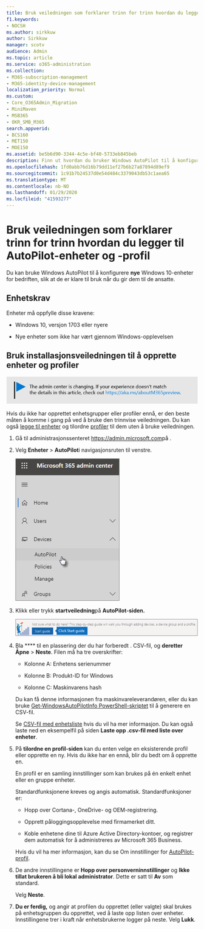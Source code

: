 ```yaml
---
title: Bruk veiledningen som forklarer trinn for trinn hvordan du legger til AutoPilot-enheter og -profil
f1.keywords:
- NOCSH
ms.author: sirkkuw
author: Sirkkuw
manager: scotv
audience: Admin
ms.topic: article
ms.service: o365-administration
ms.collection:
- M365-subscription-management
- M365-identity-device-management
localization_priority: Normal
ms.custom:
- Core_O365Admin_Migration
- MiniMaven
- MSB365
- OKR_SMB_M365
search.appverid:
- BCS160
- MET150
- MOE150
ms.assetid: be5b6d90-3344-4c5e-bf40-5733eb845beb
description: Finn ut hvordan du bruker Windows AutoPilot til å konfigurere nye Windows 10-enheter for bedriften din.
ms.openlocfilehash: 1fd0abb76d16b79dd11ef27b6b27a87894d89ef9
ms.sourcegitcommit: 1c91b7b24537d0e54d484c3379043db53c1aea65
ms.translationtype: MT
ms.contentlocale: nb-NO
ms.lasthandoff: 01/29/2020
ms.locfileid: "41593277"
---
```

# <a name="use-the-step-by-step-guide-to-add-autopilot-devices-and-profile"></a>Bruk veiledningen som forklarer trinn for trinn hvordan du legger til AutoPilot-enheter og -profil

Du kan bruke Windows AutoPilot til å konfigurere **nye** Windows 10-enheter for bedriften, slik at de er klare til bruk når du gir dem til de ansatte.
  
## <a name="device-requirements"></a>Enhetskrav

Enheter må oppfylle disse kravene:
  
- Windows 10, versjon 1703 eller nyere
    
- Nye enheter som ikke har vært gjennom Windows-opplevelsen
    
## <a name="use-the-setup-guide-to-create-devices-and-profiles"></a>Bruk installasjonsveiledningen til å opprette enheter og profiler

[![Etikett for å gi deg beskjed om at administrasjonssenteret endres. Du finner mer informasjon på aka.ms/aboutM365preview.](media/m365admincenterchanging.png)](https://docs.microsoft.com/office365/admin/microsoft-365-admin-center-preview)

Hvis du ikke har opprettet enhetsgrupper eller profiler ennå, er den beste måten å komme i gang på ved å bruke den trinnvise veiledningen. Du kan også [legge til enheter](create-and-edit-autopilot-devices.md) og tilordne [profiler](create-and-edit-autopilot-profiles.md) til dem uten å bruke veiledningen. 
  
1. Gå til administrasjonssenteret <a href="https://go.microsoft.com/fwlink/p/?linkid=837890" target="_blank">https://admin.microsoft.com</a>på .

2. Velg **Enheter** \> **AutoPilot**i navigasjonsruten til venstre.

    ![Velg enheter og deretter AutoPilot i administrasjonssenteret.](media/AutoPilot.png)
  
2. Klikk eller trykk **startveiledning**på **AutoPilot-siden.**
    
    ![Click Start guide for step-by-step instructions for Autopilot.](media/31662655-d1e6-437d-87ea-c0dec5da56f7.png)
  
3. Bla **** til en plassering der du har forberedt . CSV-fil, og **deretter Åpne** \> **Neste**. Filen må ha tre overskrifter:
    
    - Kolonne A: Enhetens serienummer
    
    - Kolonne B: Produkt-ID for Windows
    
    - Kolonne C: Maskinvarens hash
    
    Du kan få denne informasjonen fra maskinvareleverandøren, eller du kan bruke [Get-WindowsAutoPilotInfo PowerShell-skriptet](https://www.powershellgallery.com/packages/Get-WindowsAutoPilotInfo) til å generere en CSV-fil. 
    
    Se [CSV-fil med enhetsliste](https://support.office.com/article/932e3676-2491-49f0-9177-d893d2f5276e) hvis du vil ha mer informasjon. Du kan også laste ned en eksempelfil på siden **Laste opp .csv-fil med liste over enheter**. 
    
4. På **tilordne en profil-siden** kan du enten velge en eksisterende profil eller opprette en ny. Hvis du ikke har en ennå, blir du bedt om å opprette en. 
    
    En profil er en samling innstillinger som kan brukes på én enkelt enhet eller en gruppe enheter.
    
    Standardfunksjonene kreves og angis automatisk. Standardfunksjoner er:
    
    - Hopp over Cortana-, OneDrive- og OEM-registrering.
    
    - Opprett påloggingsopplevelse med firmamerket ditt.
    
    - Koble enhetene dine til Azure Active Directory-kontoer, og registrer dem automatisk for å administreres av Microsoft 365 Business.
    
    Hvis du vil ha mer informasjon, kan du se Om innstillinger for [AutoPilot-profil](autopilot-profile-settings.md). 
    
5. De andre innstillingene er **Hopp over personverninnstillinger** og **Ikke tillat brukeren å bli lokal administrator**. Dette er satt til **Av** som standard. 
    
    Velg **Neste**.
    
6. **Du er ferdig,** og angir at profilen du opprettet (eller valgte) skal brukes på enhetsgruppen du opprettet, ved å laste opp listen over enheter. Innstillingene trer i kraft når enhetsbrukerne logger på neste. Velg **Lukk**.
    